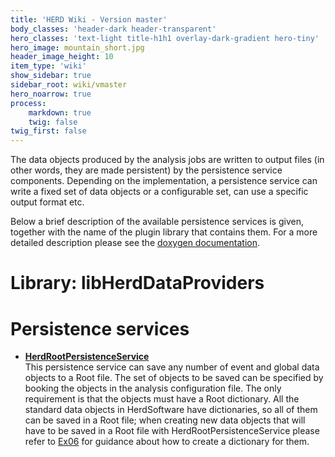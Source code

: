 ```yaml
---
title: 'HERD Wiki - Version master'
body_classes: 'header-dark header-transparent'
hero_classes: 'text-light title-h1h1 overlay-dark-gradient hero-tiny'
hero_image: mountain_short.jpg
header_image_height: 10
item_type: 'wiki'
show_sidebar: true
sidebar_root: wiki/vmaster
hero_noarrow: true
process:
    markdown: true
    twig: false
twig_first: false
---
```


The data objects produced by the analysis jobs are written to output files (in 
other words, they are made persistent) by the persistence service components.
Depending on the implementation, a persistence service can write a fixed set
of data objects or a configurable set, can use a specific output format etc.  

Below a brief description of the available persistence services is given,
together with the name of the plugin library that contains them. For a more
detailed description please see the
[doxygen documentation](https://wizard.fi.infn.it/herd/software/doxygen).

# **Library**: libHerdDataProviders

# **Persistence services**
* [**HerdRootPersistenceService**](https://wizard.fi.infn.it/herd/software/doxygen/master/classHerd_1_1HerdRootPersistenceService.html)  
This persistence service can save any number of event and global data objects 
to a Root file. The set of objects to be saved can be specified by booking the
objects in the analysis configuration file. The only requirement is that the
objects must have a Root dictionary. All the standard data objects in
HerdSoftware have dictionaries, so all of them can be saved in a Root file;
when creating new data objects that will have to be saved in a Root file with 
HerdRootPersistenceService please refer to
[Ex06](../Examples/Ex06:-generate-dictionaries.md) for guidance about how to
create a dictionary for them.
